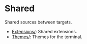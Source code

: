 # Shared

Shared sources between targets.

- [Extensions/](Pisth%20Shared/Extensions/): Shared extensions.
- [Themes/](Pisth%20Shared/Themes): Themes for the terminal. 
